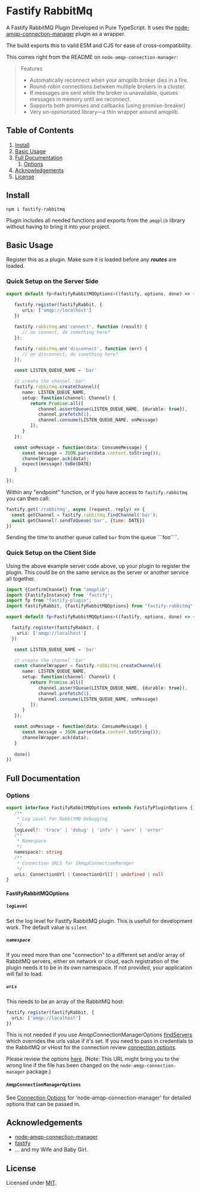 # Fastify RabbitMq

A Fastify RabbitMQ Plugin Developed in Pure TypeScript.
It uses the [node-amqp-connection-manager](https://github.com/jwalton/node-amqp-connection-manager) plugin as a wrapper.

The build exports this to vaild ESM and CJS for ease of cross-compatibility. 

This comes right from the README on ```node-amqp-connection-manager```:

> Features
> * Automatically reconnect when your amqplib broker dies in a fire.
> * Round-robin connections between multiple brokers in a cluster.
> * If messages are sent while the broker is unavailable, queues messages in memory until we reconnect.
> * Supports both promises and callbacks (using promise-breaker)
> * Very un-opinionated library—a thin wrapper around amqplib.

## Table of Contents

1. [Install](#install)
2. [Basic Usage](#basic-usage)
3. [Full Documentation](#full-documentation)
   1. [Options](#options)
4. [Acknowledgements](#acknowledgements)
5. [License](#license)

## Install
```
npm i fastify-rabbitmq
```

Plugin includes all needed functions and exports from the ```amqplib``` library
without having to bring it into your project.

## Basic Usage
Register this as a plugin.
Make sure it is loaded before any ***routes*** are loaded.

### Quick Setup on the Server Side

```typescript
export default fp<FastifyRabbitMQOptions>((fastify, options, done) => {
  
   fastify.register(fastifyRabbit, {
      urLs: ['amqp://localhost']
   })

   fastify.rabbitmq.on('connect', function (result) {
      // on connect, do something here?
   });

   fastify.rabbitmq.on('disconnect', function (err) {
      // on disconnect, do something here?
   });

   const LISTEN_QUEUE_NAME = 'bar'

   // create the channel 'bar'
   fastify.rabbitmq.createChannel({
      name: LISTEN_QUEUE_NAME,
      setup: function(channel: Channel) {
         return Promise.all([
            channel.assertQueue(LISTEN_QUEUE_NAME, {durable: true}),
            channel.prefetch(1),
            channel.consume(LISTEN_QUEUE_NAME, onMessage)
         ]);
      }
   });

   const onMessage = function(data: ConsumeMessage) {
      const message = JSON.parse(data.content.toString());
      channelWrapper.ack(data);
      expect(message).toBe(DATE)
   }
   
});
```

Within any "endpoint" function, or if you have access to ```fastify.rabbitmq``` you can then call:

```js
fastify.get('/rabbitmq', async (request, reply) => {
  const getChannel = fastify.rabbitmq.findChannel('bar');
  await getChannel?.sendToQueue('bar', {time: DATE})
})
```

Sending the time to another queue called ```bar``` from the queue ```foo````.

### Quick Setup on the Client Side

Using the above example server code above, up your plugin to register the plugin.
This could be on the same service as the server or another service all together.

```typescript
import {ConfirmChannel} from "amqplib";
import {FastifyInstance} from 'fastify';
import fp from "fastify-plugin";
import fastifyRabbit, {FastifyRabbitMQOptions} from "fastify-rabbitmq"

export default fp<FastifyRabbitMQOptions>((fastify, options, done) => {

  fastify.register(fastifyRabbit, {
    urLs: ['amqp://localhost']
  })

   const LISTEN_QUEUE_NAME = 'bar'

   // create the channel 'bar'
   const channelWrapper = fastify.rabbitmq.createChannel({
      name: LISTEN_QUEUE_NAME,
      setup: function(channel: Channel) {
         return Promise.all([
            channel.assertQueue(LISTEN_QUEUE_NAME, {durable: true}),
            channel.prefetch(1),
            channel.consume(LISTEN_QUEUE_NAME, onMessage)
         ]);
      }
   });

   const onMessage = function(data: ConsumeMessage) {
      const message = JSON.parse(data.content.toString());
      channelWrapper.ack(data);
   }
   
   done()
})
```
## Full Documentation

### Options

```typescript
export interface FastifyRabbitMQOptions extends FastifyPluginOptions {
   /**
    * Log Level for RabbitMQ Debugging
    */
   logLevel?: 'trace' | 'debug' | 'info' | 'warn' | 'error'
   /**
    * Namespace
    */
   namespace?: string
   /**
    * Connection URLS for IAmqpConnectionManager
    */
   urLs: ConnectionUrl | ConnectionUrl[] | undefined | null
}
```
#### FastifyRabbitMQOptions

##### `logLevel`

Set the log level for Fastify RabbitMQ plugin. This is usefull for development work. The default value is ```silent```

##### `namespace`

If you need more than one "connection" to a different set and/or array of RabbitMQ servers,
either on network or cloud, each registration of the plugin needs it to be in its own namespace.
If not provided, your application will fail to load.

##### `urLs`

This needs to be an array of the RabbitMQ host:

```typescript
fastify.register(fastifyRabbit, {
  urLs: ['amqp://localhost']
})
```

This is not needed
if you use AmqpConnectionManagerOptions [findServers](https://github.com/jwalton/node-amqp-connection-manager#connecturls-options)
which overrides the urls value if it's set.
If you need
to pass in credentials to the RabbitMQ or vHost for the connection review [connection options](#amqpconnectionmanageroptions).

Please review the options [here](https://github.com/jwalton/node-amqp-connection-manager/blob/master/src/AmqpConnectionManager.ts#L26C13-L26C34).
(Note:
This URL might bring you to the wrong line
if the file has been changed on the ```node-amqp-connection-manager``` package.)

#### ```AmqpConnectionManagerOptions```

See [Connection Options](https://github.com/jwalton/node-amqp-connection-manager#connecturls-options) for 'node-amqp-connection-manager' for detailed options that can be passed in.

## Acknowledgements

- [node-amqp-connection-manager](https://github.com/jwalton/node-amqp-connection-manager)
- [fastify](https://fastify.dev/)
- ... and my Wife and Baby Girl.

## License

Licensed under [MIT](./LICENSE).